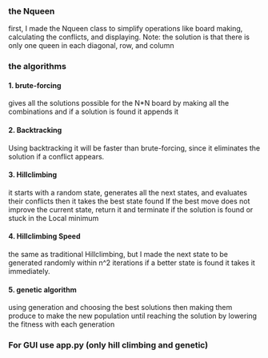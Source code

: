 ### the Nqueen
first, I made the Nqueen class to simplify operations like board making, calculating the conflicts, and displaying.
Note: the solution is that there is only one queen in each diagonal, row, and column
### the algorithms
#### 1. brute-forcing
gives all the solutions possible for the N*N board
by making all the combinations and if a solution is found it appends it

#### 2. Backtracking
Using backtracking it will be faster than brute-forcing,
since it eliminates the solution if a conflict appears.

#### 3. Hillclimbing
it starts with a random state, generates all the next states, and evaluates their conflicts
then it takes the best state found
If the best move does not improve the current state, return it
and terminate if the solution is found or stuck in the Local minimum

#### 4. Hillclimbing Speed
the same as traditional Hillclimbing, but I made the next state to be generated randomly
within n^2 iterations if a better state is found it takes it immediately. 

#### 5. genetic algorithm
using generation and choosing the best solutions then making them produce to make the new population until reaching the solution by lowering the fitness with each generation 

### For GUI use app.py (only hill climbing and genetic)
